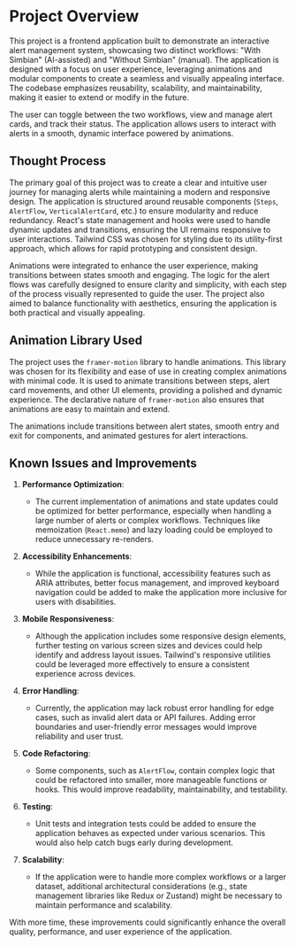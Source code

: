 # Project Overview

This project is a frontend application built to demonstrate an interactive alert management system, showcasing two distinct workflows: "With Simbian" (AI-assisted) and "Without Simbian" (manual). The application is designed with a focus on user experience, leveraging animations and modular components to create a seamless and visually appealing interface. The codebase emphasizes reusability, scalability, and maintainability, making it easier to extend or modify in the future.

The user can toggle between the two workflows, view and manage alert cards, and track their status. The application allows users to interact with alerts in a smooth, dynamic interface powered by animations.

## Thought Process

The primary goal of this project was to create a clear and intuitive user journey for managing alerts while maintaining a modern and responsive design. The application is structured around reusable components (`Steps`, `AlertFlow`, `VerticalAlertCard`, etc.) to ensure modularity and reduce redundancy. React's state management and hooks were used to handle dynamic updates and transitions, ensuring the UI remains responsive to user interactions. Tailwind CSS was chosen for styling due to its utility-first approach, which allows for rapid prototyping and consistent design.

Animations were integrated to enhance the user experience, making transitions between states smooth and engaging. The logic for the alert flows was carefully designed to ensure clarity and simplicity, with each step of the process visually represented to guide the user. The project also aimed to balance functionality with aesthetics, ensuring the application is both practical and visually appealing.

## Animation Library Used

The project uses the `framer-motion` library to handle animations. This library was chosen for its flexibility and ease of use in creating complex animations with minimal code. It is used to animate transitions between steps, alert card movements, and other UI elements, providing a polished and dynamic experience. The declarative nature of `framer-motion` also ensures that animations are easy to maintain and extend.

The animations include transitions between alert states, smooth entry and exit for components, and animated gestures for alert interactions.

## Known Issues and Improvements

1. **Performance Optimization**:

   - The current implementation of animations and state updates could be optimized for better performance, especially when handling a large number of alerts or complex workflows. Techniques like memoization (`React.memo`) and lazy loading could be employed to reduce unnecessary re-renders.

2. **Accessibility Enhancements**:

   - While the application is functional, accessibility features such as ARIA attributes, better focus management, and improved keyboard navigation could be added to make the application more inclusive for users with disabilities.

3. **Mobile Responsiveness**:

   - Although the application includes some responsive design elements, further testing on various screen sizes and devices could help identify and address layout issues. Tailwind's responsive utilities could be leveraged more effectively to ensure a consistent experience across devices.

4. **Error Handling**:

   - Currently, the application may lack robust error handling for edge cases, such as invalid alert data or API failures. Adding error boundaries and user-friendly error messages would improve reliability and user trust.

5. **Code Refactoring**:

   - Some components, such as `AlertFlow`, contain complex logic that could be refactored into smaller, more manageable functions or hooks. This would improve readability, maintainability, and testability.

6. **Testing**:

   - Unit tests and integration tests could be added to ensure the application behaves as expected under various scenarios. This would also help catch bugs early during development.

7. **Scalability**:
   - If the application were to handle more complex workflows or a larger dataset, additional architectural considerations (e.g., state management libraries like Redux or Zustand) might be necessary to maintain performance and scalability.

With more time, these improvements could significantly enhance the overall quality, performance, and user experience of the application.
